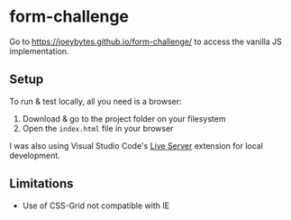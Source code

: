 # form-challenge
Go to https://joeybytes.github.io/form-challenge/ to access the vanilla JS implementation.

## Setup
To run & test locally, all you need is a browser:
1. Download & go to the project folder on your filesystem
2. Open the `index.html` file in your browser

I was also using Visual Studio Code's [Live Server](https://marketplace.visualstudio.com/items?itemName=ritwickdey.LiveServer) extension for local development.

## Limitations
* Use of CSS-Grid not compatible with IE
